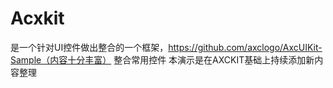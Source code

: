 # Acxkit
是一个针对UI控件做出整合的一个框架，https://github.com/axclogo/AxcUIKit-Sample（内容十分丰富）
整合常用控件
本演示是在AXCKIT基础上持续添加新内容整理
